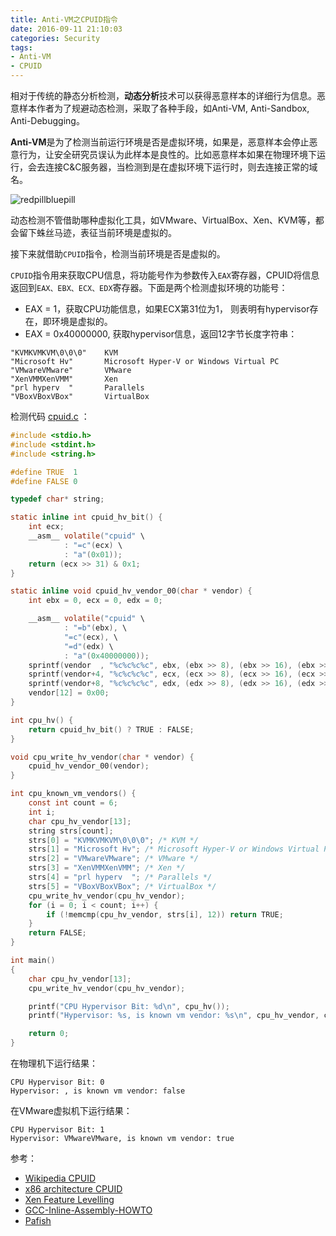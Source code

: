 ```yaml
---
title: Anti-VM之CPUID指令
date: 2016-09-11 21:10:03
categories: Security
tags:
- Anti-VM
- CPUID
---
```


相对于传统的静态分析检测，**动态分析**技术可以获得恶意样本的详细行为信息。恶意样本作者为了规避动态检测，采取了各种手段，如Anti-VM, Anti-Sandbox, Anti-Debugging。

**Anti-VM**是为了检测当前运行环境是否是虚拟环境，如果是，恶意样本会停止恶意行为，让安全研究员误认为此样本是良性的。比如恶意样本如果在物理环境下运行，会去连接C&C服务器，当检测到是在虚拟环境下运行时，则去连接正常的域名。

<!-- more -->

![redpillbluepill](http://7xtc3e.com1.z0.glb.clouddn.com/MatrixBluePillRedPill2.jpg)

动态检测不管借助哪种虚拟化工具，如VMware、VirtualBox、Xen、KVM等，都会留下蛛丝马迹，表征当前环境是虚拟的。

接下来就借助`CPUID`指令，检测当前环境是否是虚拟的。

`CPUID`指令用来获取CPU信息，将功能号作为参数传入`EAX`寄存器，CPUID将信息返回到`EAX、EBX、ECX、EDX`寄存器。下面是两个检测虚拟环境的功能号：

- EAX = 1，获取CPU功能信息，如果ECX第31位为1， 则表明有hypervisor存在，即环境是虚拟的。
- EAX = 0x40000000, 获取hypervisor信息，返回12字节长度字符串：

```
"KVMKVMKVM\0\0\0"    KVM
"Microsoft Hv"       Microsoft Hyper-V or Windows Virtual PC
"VMwareVMware"       VMware
"XenVMMXenVMM"       Xen
"prl hyperv  "       Parallels
"VBoxVBoxVBox"       VirtualBox
```

检测代码 [cpuid.c](https://github.com/consen/demo/blob/master/c/syntax/asm/cpuid2.c) ：

``` c
#include <stdio.h>
#include <stdint.h>
#include <string.h>

#define TRUE  1
#define FALSE 0

typedef char* string;

static inline int cpuid_hv_bit() {
    int ecx;
    __asm__ volatile("cpuid" \
            : "=c"(ecx) \
            : "a"(0x01));
    return (ecx >> 31) & 0x1;
}

static inline void cpuid_hv_vendor_00(char * vendor) {
    int ebx = 0, ecx = 0, edx = 0;

    __asm__ volatile("cpuid" \
            : "=b"(ebx), \
            "=c"(ecx), \
            "=d"(edx) \
            : "a"(0x40000000));
    sprintf(vendor  , "%c%c%c%c", ebx, (ebx >> 8), (ebx >> 16), (ebx >> 24));
    sprintf(vendor+4, "%c%c%c%c", ecx, (ecx >> 8), (ecx >> 16), (ecx >> 24));
    sprintf(vendor+8, "%c%c%c%c", edx, (edx >> 8), (edx >> 16), (edx >> 24));
    vendor[12] = 0x00;
}

int cpu_hv() {
    return cpuid_hv_bit() ? TRUE : FALSE;
}

void cpu_write_hv_vendor(char * vendor) {
    cpuid_hv_vendor_00(vendor);
}

int cpu_known_vm_vendors() {
    const int count = 6;
    int i;
    char cpu_hv_vendor[13];
    string strs[count];
    strs[0] = "KVMKVMKVM\0\0\0"; /* KVM */
    strs[1] = "Microsoft Hv"; /* Microsoft Hyper-V or Windows Virtual PC */
    strs[2] = "VMwareVMware"; /* VMware */
    strs[3] = "XenVMMXenVMM"; /* Xen */
    strs[4] = "prl hyperv  "; /* Parallels */
    strs[5] = "VBoxVBoxVBox"; /* VirtualBox */
    cpu_write_hv_vendor(cpu_hv_vendor);
    for (i = 0; i < count; i++) {
        if (!memcmp(cpu_hv_vendor, strs[i], 12)) return TRUE;
    }
    return FALSE;
}

int main()
{
    char cpu_hv_vendor[13];
    cpu_write_hv_vendor(cpu_hv_vendor);

    printf("CPU Hypervisor Bit: %d\n", cpu_hv());
    printf("Hypervisor: %s, is known vm vendor: %s\n", cpu_hv_vendor, cpu_known_vm_vendors() ? "true" : "false");

    return 0;
}
```

在物理机下运行结果：

```
CPU Hypervisor Bit: 0
Hypervisor: , is known vm vendor: false
```

在VMware虚拟机下运行结果：

```
CPU Hypervisor Bit: 1
Hypervisor: VMwareVMware, is known vm vendor: true
```

参考：

- [Wikipedia CPUID](https://en.wikipedia.org/wiki/CPUID)
- [x86 architecture CPUID](http://www.sandpile.org/x86/cpuid.htm)
- [Xen Feature Levelling](http://xenbits.xen.org/docs/unstable/features/feature-levelling.html)
- [GCC-Inline-Assembly-HOWTO](http://www.ibiblio.org/gferg/ldp/GCC-Inline-Assembly-HOWTO.html)
- [Pafish](https://github.com/a0rtega/pafish)
